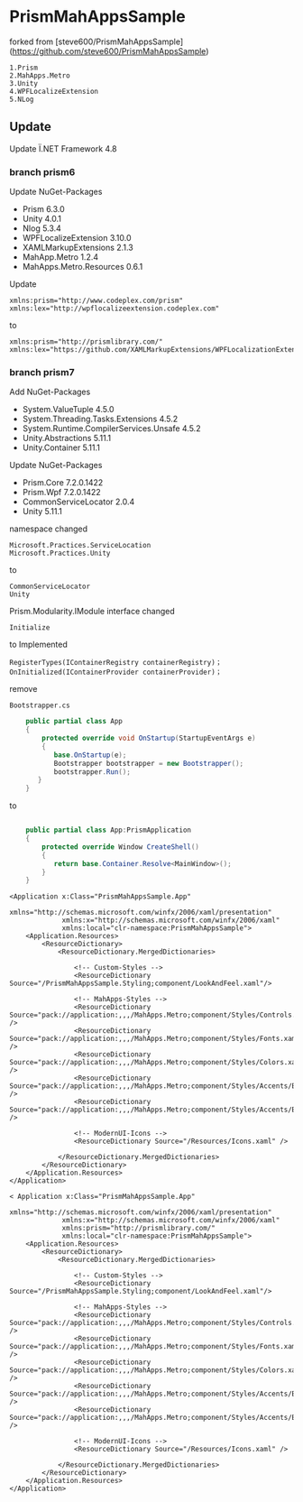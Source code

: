 # PrismMahAppsSample

forked from [steve600/PrismMahAppsSample] (https://github.com/steve600/PrismMahAppsSample)

```
1.Prism
2.MahApps.Metro
3.Unity
4.WPFLocalizeExtension
5.NLog
```

## Update
Update Ϊ.NET Framework 4.8
### branch prism6
Update NuGet-Packages
- Prism 6.3.0
- Unity 4.0.1
- Nlog  5.3.4
- WPFLocalizeExtension 3.10.0
- XAMLMarkupExtensions 2.1.3
- MahApp.Metro 1.2.4
- MahApps.Metro.Resources 0.6.1


Update  
```
xmlns:prism="http://www.codeplex.com/prism"
xmlns:lex="http://wpflocalizeextension.codeplex.com"
```
to 
```
xmlns:prism="http://prismlibrary.com/"
xmlns:lex="https://github.com/XAMLMarkupExtensions/WPFLocalizationExtension"
```

### branch prism7
Add NuGet-Packages
- System.ValueTuple 4.5.0
- System.Threading.Tasks.Extensions 4.5.2
- System.Runtime.CompilerServices.Unsafe 4.5.2
- Unity.Abstractions 5.11.1
- Unity.Container 5.11.1

Update NuGet-Packages
- Prism.Core 7.2.0.1422
- Prism.Wpf  7.2.0.1422
- CommonServiceLocator 2.0.4
- Unity 5.11.1

namespace changed
```
Microsoft.Practices.ServiceLocation
Microsoft.Practices.Unity
```
to
```
CommonServiceLocator
Unity
```

Prism.Modularity.IModule interface changed 
```
Initialize
```
to Implemented
``` 
RegisterTypes(IContainerRegistry containerRegistry)；
OnInitialized(IContainerProvider containerProvider)；
```

remove 
``` 
Bootstrapper.cs
```

``` App.cs
    public partial class App
    {
        protected override void OnStartup(StartupEventArgs e)
        {
           base.OnStartup(e);
           Bootstrapper bootstrapper = new Bootstrapper();
           bootstrapper.Run();
       }
    }
```
to 
``` App.cs implemented PrismApplication

    public partial class App:PrismApplication
    {
        protected override Window CreateShell()
        {
           return base.Container.Resolve<MainWindow>();
        }
    }
```


``` App.xaml
<Application x:Class="PrismMahAppsSample.App"
             xmlns="http://schemas.microsoft.com/winfx/2006/xaml/presentation"
             xmlns:x="http://schemas.microsoft.com/winfx/2006/xaml"
             xmlns:local="clr-namespace:PrismMahAppsSample">
    <Application.Resources>
        <ResourceDictionary>
            <ResourceDictionary.MergedDictionaries>

                <!-- Custom-Styles -->
                <ResourceDictionary Source="/PrismMahAppsSample.Styling;component/LookAndFeel.xaml"/>

                <!-- MahApps-Styles -->
                <ResourceDictionary Source="pack://application:,,,/MahApps.Metro;component/Styles/Controls.xaml" />
                <ResourceDictionary Source="pack://application:,,,/MahApps.Metro;component/Styles/Fonts.xaml" />
                <ResourceDictionary Source="pack://application:,,,/MahApps.Metro;component/Styles/Colors.xaml" />
                <ResourceDictionary Source="pack://application:,,,/MahApps.Metro;component/Styles/Accents/Blue.xaml" />
                <ResourceDictionary Source="pack://application:,,,/MahApps.Metro;component/Styles/Accents/BaseLight.xaml" />

                <!-- ModernUI-Icons -->
                <ResourceDictionary Source="/Resources/Icons.xaml" />

            </ResourceDictionary.MergedDictionaries>
        </ResourceDictionary>
    </Application.Resources>
</Application>

```


``` App.xaml
< Application x:Class="PrismMahAppsSample.App"
             xmlns="http://schemas.microsoft.com/winfx/2006/xaml/presentation"
             xmlns:x="http://schemas.microsoft.com/winfx/2006/xaml"
             xmlns:prism="http://prismlibrary.com/"
             xmlns:local="clr-namespace:PrismMahAppsSample">
    <Application.Resources>
        <ResourceDictionary>
            <ResourceDictionary.MergedDictionaries>

                <!-- Custom-Styles -->
                <ResourceDictionary Source="/PrismMahAppsSample.Styling;component/LookAndFeel.xaml"/>

                <!-- MahApps-Styles -->
                <ResourceDictionary Source="pack://application:,,,/MahApps.Metro;component/Styles/Controls.xaml" />
                <ResourceDictionary Source="pack://application:,,,/MahApps.Metro;component/Styles/Fonts.xaml" />
                <ResourceDictionary Source="pack://application:,,,/MahApps.Metro;component/Styles/Colors.xaml" />
                <ResourceDictionary Source="pack://application:,,,/MahApps.Metro;component/Styles/Accents/Blue.xaml" />
                <ResourceDictionary Source="pack://application:,,,/MahApps.Metro;component/Styles/Accents/BaseLight.xaml" />

                <!-- ModernUI-Icons -->
                <ResourceDictionary Source="/Resources/Icons.xaml" />

            </ResourceDictionary.MergedDictionaries>
        </ResourceDictionary>
    </Application.Resources>
</Application>

```